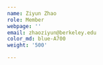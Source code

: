 ```yaml
---
name: Ziyun Zhao
role: Member
webpage: ''
email: zhaoziyun@berkeley.edu
color_md: blue-A700
weight: '500'

---
```





